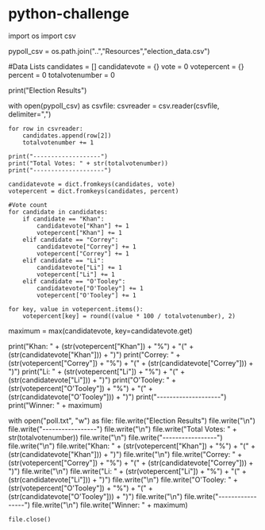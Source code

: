 # python-challenge

import os
import csv

pypoll_csv = os.path.join("..","Resources","election_data.csv")

#Data Lists
candidates = []
candidatevote = {}
vote = 0
votepercent = {}
percent = 0
totalvotenumber = 0

print("Election Results")

with open(pypoll_csv) as csvfile:
    csvreader = csv.reader(csvfile, delimiter=",")

    for row in csvreader:
        candidates.append(row[2])
        totalvotenumber += 1
    
    print("-------------------")
    print("Total Votes: " + str(totalvotenumber))
    print("--------------------")

    candidatevote = dict.fromkeys(candidates, vote)
    votepercent = dict.fromkeys(candidates, percent)

    #Vote count
    for candidate in candidates:
        if candidate == "Khan":
            candidatevote["Khan"] += 1
            votepercent["Khan"] += 1
        elif candidate == "Correy":
            candidatevote["Correy"] += 1
            votepercent["Correy"] += 1
        elif candidate == "Li":
            candidatevote["Li"] += 1
            votepercent["Li"] += 1
        elif candidate == "O'Tooley":
            candidatevote["O'Tooley"] += 1
            votepercent["O'Tooley"] += 1

    for key, value in votepercent.items():
        votepercent[key] = round((value * 100 / totalvotenumber), 2) 

maximum = max(candidatevote, key=candidatevote.get)        

print("Khan: " + (str(votepercent["Khan"]) + "%") + "(" + (str(candidatevote["Khan"])) + ")")
print("Correy: " + (str(votepercent["Correy"]) + "%") + "(" + (str(candidatevote["Correy"])) + ")")
print("Li: " + (str(votepercent["Li"]) + "%") + "(" + (str(candidatevote["Li"])) + ")")
print("O'Tooley: " + (str(votepercent["O'Tooley"]) + "%") + "(" + (str(candidatevote["O'Tooley"])) + ")")
print("--------------------")
print("Winner: " + maximum)

with open("poll.txt", "w") as file:
    file.write("Election Results")
    file.write("\n")
    file.write("-----------------")
    file.write("\n")
    file.write("Total Votes: " + str(totalvotenumber))
    file.write("\n")
    file.write("-----------------")
    file.write("\n")
    file.write("Khan: " + (str(votepercent["Khan"]) + "%") + "(" + (str(candidatevote["Khan"])) + ")")
    file.write("\n")
    file.write("Correy: " + (str(votepercent["Correy"]) + "%") + "(" + (str(candidatevote["Correy"])) + ")")
    file.write("\n")
    file.write("Li: " + (str(votepercent["Li"]) + "%") + "(" + (str(candidatevote["Li"])) + ")")
    file.write("\n")
    file.write("O'Tooley: " + (str(votepercent["O'Tooley"]) + "%") + "(" + (str(candidatevote["O'Tooley"])) + ")")
    file.write("\n")
    file.write("-----------------")
    file.write("\n")
    file.write("Winner: " + maximum)

    file.close()
    
    

